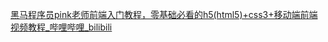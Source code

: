 [黑马程序员pink老师前端入门教程，零基础必看的h5(html5)+css3+移动端前端视频教程_哔哩哔哩_bilibili](https://www.bilibili.com/video/BV14J4114768?p=275&spm_id_from=pageDriver&vd_source=be746efb77e979ca275e4f65f2d8cda3)